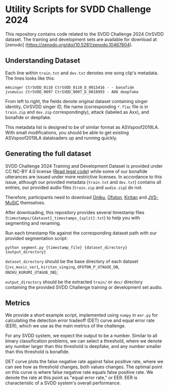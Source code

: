 # Utility Scripts for SVDD Challenge 2024

This repository contains code related to the SVDD Challenge 2024 CtrSVDD dataset. The training and development sets are available for download at [zenodo]
(https://zenodo.org/doi/10.5281/zenodo.10467604).

## Understanding Dataset

Each line within `train.txt` and `dev.txt` denotes one song clip's metadata. The lines looks like this:
```
m4singer CtrSVDD_0110 CtrSVDD_0110_D_0015416 - - bonafide
jvsmusic CtrSVDD_0097 CtrSVDD_0097_D_0010993 - A06 deepfake
```
From left to right, the fields denote original dataset containing singer identity, CtrSVDD singer ID, file name (corresponding `*.flac` file is in `train.zip` and `dev.zip` correspondingly), attack (labeled as Axx), and bonafide or deepfake.

This metadata list is designed to be of similar format as ASVspoof2019LA. With small modifications, you should be able to get existing ASVspoof2019LA dataloaders up and running quickly.

## Generating the full dataset
SVDD Challenge 2024 Training and Development Dataset is provided under CC NC-BY 4.0 license ([Read legal code](https://creativecommons.org/licenses/by-nc/4.0/legalcode)) while some of our bonafide utterances are issued under more restrictive licenses. In accordance to this issue, although our provided metadata (`train.txt` and `dev.txt`) contains all entries, our provided audio files (`train.zip` and `audio.zip`) do not. 

Therefore, participants need to download [Oniku](http://onikuru.info/db-download/), [Ofuton](https://sites.google.com/view/oftn-utagoedb/%E3%83%9B%E3%83%BC%E3%83%A0), [Kiritan](https://zunko.jp/kiridev/login.php) and [JVS-MuSiC](https://sites.google.com/site/shinnosuketakamichi/research-topics/jvs_music) themselves. 

After downloading, this repository provides several timestamp files (`timestamps/{dataset}_timestamps_{split}.txt`) to help you with segmenting and renaming.

Run each timestamp file against the corresponding dataset path with our provided segmentation script:

`python segment.py {timestamp_file} {dataset_directory} {output_directory}`

`dataset_directory` should be the base directory of each dataset (`jvs_music_ver1`, `kiritan_singing`, `OFUTON_P_UTAGOE_DB`, `ONIKU_KURUMI_UTAGOE_DB`);

`output_directory` should be the extracted `train/` or `dev/` directory containing the provided SVDD Challenge training or development set audio.

## Metrics
We provide a short example script, implemented using `numpy` in `eer.py` for calculating the detection error tradeoff (DET) curve and equal error rate (EER), which we use as the main metrics of the challenge.

For any SVDD system, we expect the output to be a number. Similar to all binary classification problems, we can select a threshold, where we denote any number larger than this threshold is deepfake, and any number smaller than this threshold is bonafide.

DET curve plots the false negative rate against false positive rate, where we can see how as threshold changes, both values changes. The optimal point on this curve is where false negative rate equals false positive rate. We denote the rate at this point as "equal error rate," or EER. EER is characteristic of a SVDD system's overall performance.